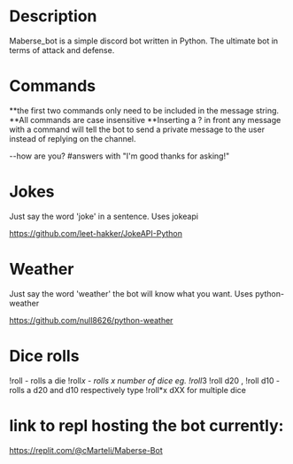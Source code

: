 # Description
Maberse_bot is a simple discord bot written in Python.
The ultimate bot in terms of attack and defense.

# Commands
**the first two commands only need to be included in the message string.
**All commands are case insensitive
**Inserting a ? in front any message with a command will tell the bot to send a private message to the user instead of replying on the channel.

--how are you? #answers with "I'm good thanks for asking!"

# Jokes
Just say the word 'joke' in a sentence.
Uses jokeapi


https://github.com/leet-hakker/JokeAPI-Python

# Weather
Just say the word 'weather' the bot will know what you want.
Uses python-weather


https://github.com/null8626/python-weather

# Dice rolls
!roll - rolls a die
!roll*x - rolls x number of dice eg. !roll*3
!roll d20 , !roll d10 - rolls a d20 and d10 respectively type !roll*x dXX for multiple dice





# link to repl hosting the bot currently:
https://replit.com/@cMarteli/Maberse-Bot
